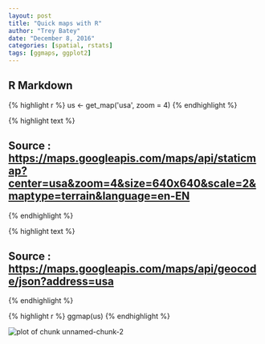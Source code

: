 ```yaml
---
layout: post
title: "Quick maps with R"
author: "Trey Batey"
date: "December 8, 2016"
categories: [spatial, rstats]
tags: [ggmaps, ggplot2]
---
```




## R Markdown




{% highlight r %}
us <- get_map('usa', zoom = 4)
{% endhighlight %}



{% highlight text %}
## Source : https://maps.googleapis.com/maps/api/staticmap?center=usa&zoom=4&size=640x640&scale=2&maptype=terrain&language=en-EN
{% endhighlight %}



{% highlight text %}
## Source : https://maps.googleapis.com/maps/api/geocode/json?address=usa
{% endhighlight %}



{% highlight r %}
ggmap(us)
{% endhighlight %}

![plot of chunk unnamed-chunk-2](/socscistatsfigure/source/2016-12-08-quick-maps-r/unnamed-chunk-2-1.png)
